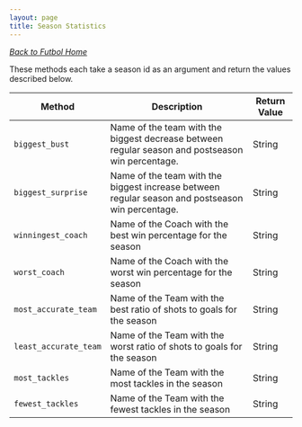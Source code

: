 ```yaml
---
layout: page
title: Season Statistics
---
```


_[Back to Futbol Home](../index)_

These methods each take a season id as an argument and return the values described below.

| Method | Description | Return Value |
| ------ | ----------- | ------------ |
| `biggest_bust` | Name of the team with the biggest decrease between regular season and postseason win percentage. | String |
| `biggest_surprise` | Name of the team with the biggest increase between regular season and postseason win percentage. | String |
| `winningest_coach` | Name of the Coach with the best win percentage for the season | String |
| `worst_coach` | Name of the Coach with the worst win percentage for the season | String |
| `most_accurate_team` | Name of the Team with the best ratio of shots to goals for the season | String |
| `least_accurate_team` | Name of the Team with the worst ratio of shots to goals for the season | String |
| `most_tackles` | Name of the Team with the most tackles in the season | String |
| `fewest_tackles` | Name of the Team with the fewest tackles in the season | String |

